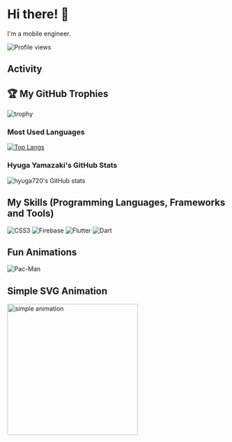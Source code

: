 # Hi there! 👋

I'm a mobile engineer.

![Profile views](https://komarev.com/ghpvc/?username=hyuga720)

## Activity

## 🏆 My GitHub Trophies
![trophy](https://github-profile-trophy.vercel.app/?username=hyuga720&theme=gruvbox)


### Most Used Languages
[![Top Langs](https://github-readme-stats.vercel.app/api/top-langs/?username=hyuga720&layout=compact)](https://github.com/anuraghazra/github-readme-stats)

### Hyuga Yamazaki's GitHub Stats
![hyuga720's GitHub stats](https://github-readme-stats.vercel.app/api?username=hyuga720&show_icons=true&theme=dark&count_private=true)

## My Skills (Programming Languages, Frameworks and Tools)


![CSS3](https://img.shields.io/badge/-CSS3-1572B6?style=flat-square&logo=css3)
![Firebase](https://img.shields.io/badge/-Firebase-FFCA28?style=flat-square&logo=firebase&logoColor=black)
![Flutter](https://img.shields.io/badge/-Flutter-02569B?style=flat-square&logo=flutter&logoColor=white)
![Dart](https://img.shields.io/badge/-Dart-0175C2?style=flat-square&logo=dart&logoColor=white)

## Fun Animations
![Pac-Man](https://media.giphy.com/media/10hO3rDNqqg2Xe/giphy.gif)

## Simple SVG Animation
<img src="https://svgshare.com/i/BNq.svg" alt="simple animation" width="300"/>

